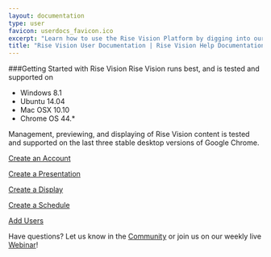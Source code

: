 ```yaml
---
layout: documentation
type: user
favicon: userdocs_favicon.ico
excerpt: "Learn how to use the Rise Vision Platform by digging into our extensive User Documentation"
title: "Rise Vision User Documentation | Rise Vision Help Documentation"
---
```

###Getting Started with Rise Vision
Rise Vision runs best, and is tested and supported on
- Windows 8.1
- Ubuntu 14.04
- Mac OSX 10.10
- Chrome OS 44.*

Management, previewing, and displaying of Rise Vision content is tested and supported on the last three stable desktop versions of Google Chrome.

[Create an Account](user/create-an-account)

[Create a Presentation](user/create-a-presentation)

[Create a Display](user/create-a-display)

[Create a Schedule](user/create-a-schedule)

[Add Users](user/add-users)

Have questions? Let us know in the [Community](http://community.risevision.com) or join us on our weekly live [Webinar](https://www.risevision.com/webinars)!